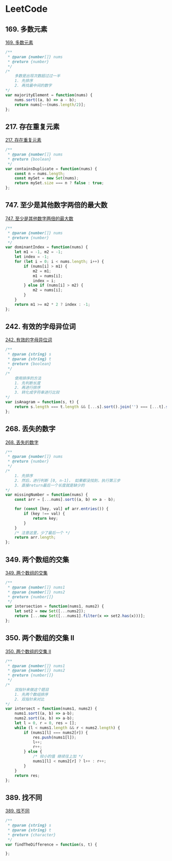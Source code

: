 # LeetCode

## 169. 多数元素

[169. 多数元素](https://leetcode-cn.com/problems/majority-element/)

```js
/**
 * @param {number[]} nums
 * @return {number}
 */
/* 
    多数是出现次数超过过一半
    1. 先排序
    2. 再找最中间的数字
*/
var majorityElement = function(nums) {
    nums.sort((a, b) => a - b);
    return nums[~~(nums.length/2)];
};
```

## 217. 存在重复元素

[217. 存在重复元素](https://leetcode-cn.com/problems/contains-duplicate/)

```js
/**
 * @param {number[]} nums
 * @return {boolean}
 */
var containsDuplicate = function(nums) {
    const n = nums.length;
    const mySet = new Set(nums);
    return mySet.size === n ? false : true;
};
```

## 747. 至少是其他数字两倍的最大数

[747. 至少是其他数字两倍的最大数](https://leetcode-cn.com/problems/largest-number-at-least-twice-of-others/)

```js
/**
 * @param {number[]} nums
 * @return {number}
 */
var dominantIndex = function(nums) {
    let m1 = -1, m2 = -1;
    let index = -1;
    for (let i = 0; i < nums.length; i++) {
        if (nums[i] > m1) {
            m2 = m1;
            m1 = nums[i];
            index = i;
        } else if (nums[i] > m2) {
            m2 = nums[i];
        }
    }
    return m1 >= m2 * 2 ? index : -1;
};
```

## 242. 有效的字母异位词

[242. 有效的字母异位词](https://leetcode-cn.com/problems/valid-anagram/)

```js
/**
 * @param {string} s
 * @param {string} t
 * @return {boolean}
 */
/* 
    使用排序的方法
    1. 先判断长度
    2. 再进行排序
    3. 转化成字符串进行比较
*/
var isAnagram = function(s, t) {
    return s.length === t.length && [...s].sort().join('') === [...t].sort().join('');
};
```

## 268. 丢失的数字

[268. 丢失的数字](https://leetcode-cn.com/problems/missing-number/)

```js
/**
 * @param {number[]} nums
 * @return {number}
 */
/* 
    1. 先排序
    2. 然后，进行判断 [0, n-1]， 如果都没找到，执行第三步
    3. 直接return最后一个长度就是缺少的
*/
var missingNumber = function(nums) {
    const arr = [...nums].sort((a, b) => a - b);

    for (const [key, val] of arr.entries()) {
        if (key !== val) {
            return key;
        }
    }
    /* 注意这里，少了最后一个 */
    return arr.length;
};
```

## 349. 两个数组的交集

[349. 两个数组的交集](https://leetcode-cn.com/problems/intersection-of-two-arrays/)

```js
/**
 * @param {number[]} nums1
 * @param {number[]} nums2
 * @return {number[]}
 */
var intersection = function(nums1, nums2) {
    let set2 = new Set([...nums2]);
    return [...new Set([...nums1].filter(x => set2.has(x)))];
};
```

## 350. 两个数组的交集 II

[350. 两个数组的交集 II](https://leetcode-cn.com/problems/intersection-of-two-arrays-ii/)

```js
/**
 * @param {number[]} nums1
 * @param {number[]} nums2
 * @return {number[]}
 */
/* 
    双指针来做这个题目
    1. 先两个数组排序
    2. 双指针来对比
*/
var intersect = function(nums1, nums2) {
    nums1.sort((a, b) => a-b);
    nums2.sort((a, b) => a-b);
    let l = 0, r = 0, res = [];
    while (l < nums1.length && r < nums2.length) {
        if (nums1[l] === nums2[r]) {
            res.push(nums1[l]);
            l++;
            r++;
        } else {
            /* 较小的值 继续往上加 */
            nums1[l] < nums2[r] ? l++ : r++; 
        }
    }
    return res;
};  
```

## 389. 找不同

[389. 找不同](https://leetcode-cn.com/problems/find-the-difference/)

```js
/**
 * @param {string} s
 * @param {string} t
 * @return {character}
 */
var findTheDifference = function(s, t) {

};
```